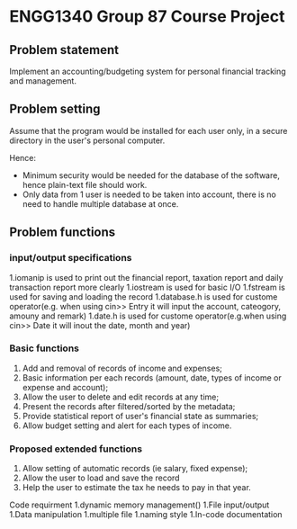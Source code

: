 # ENGG1340 Group 87 Course Project

## Problem statement

Implement an accounting/budgeting system for personal financial tracking and management.

## Problem setting

Assume that the program would be installed for each user only, in a secure directory in the user's personal computer.

Hence:

* Minimum security would be needed for the database of the software, hence plain-text file should work.
* Only data from 1 user is needed to be taken into account, there is no need to handle multiple database at once.

## Problem functions

### input/output specifications
1.iomanip is used to print out the financial report, taxation report and daily transaction report more clearly
1.iostream is used for basic I/O
1.fstream is used for saving and loading the record
1.database.h is used for custome operator(e.g. when using cin>> Entry it will input the account, cateogory, amouny and remark)
1.date.h is used for custome operator(e.g.when using cin>> Date it will inout the date, month and year)
### Basic functions
1. Add and removal of records of income and expenses;
1. Basic information per each records (amount, date, types of income or expense and account);
1. Allow the user to delete and edit records at any time;
1. Present the records after filtered/sorted by the metadata;
1. Provide statistical report of user's financial state as summaries;
1. Allow budget setting and alert for each types of income.

### Proposed extended functions
1. Allow setting of automatic records (ie salary, fixed expense);
1. Allow the user to load and save the record
1. Help the user to estimate the tax he needs to pay in that year.

Code requirment
1.dynamic memory management()
1.File input/output
1.Data manipulation
1.multiple file 
1.naming style
1.In-code documentation
